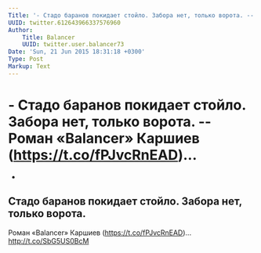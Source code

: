 ```yaml
---
Title: '- Стадо баранов покидает стойло. Забора нет, только ворота. -- Роман «Balancer» Каршиев (https://t.co/fPJvcRnEAD)...'
UUID: twitter.612643966337576960
Author:
    Title: Balancer
    UUID: twitter.user.balancer73
Date: 'Sun, 21 Jun 2015 18:31:18 +0300'
Type: Post
Markup: Text
---
```


# - Стадо баранов покидает стойло. Забора нет, только ворота. -- Роман «Balancer» Каршиев (https://t.co/fPJvcRnEAD)...

-
Стадо баранов покидает стойло. Забора нет, только ворота.
--
Роман «Balancer» Каршиев (https://t.co/fPJvcRnEAD)...
http://t.co/SbG5US0BcM